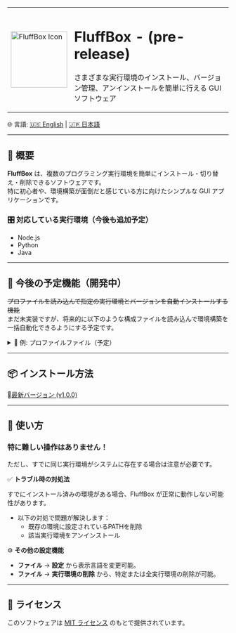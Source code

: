 <table>
  <tr>
    <td>
      <img src="https://github.com/user-attachments/assets/aa1b8801-b5e9-418a-bd7c-57336bb9dca1" alt="FluffBox Icon" width="128">
    </td>
    <td>
      <h1>FluffBox - (pre-release)</h1>
      <p>さまざまな実行環境のインストール、バージョン管理、アンインストールを簡単に行える GUI ソフトウェア</p>
    </td>
  </tr>
</table>

🌐 言語: [🇺🇸 English](./README.md) | [🇯🇵 日本語](docs/README_ja.md)

---

## 🌟 概要

**FluffBox** は、複数のプログラミング実行環境を簡単にインストール・切り替え・削除できるソフトウェアです。  
特に初心者や、環境構築が面倒だと感じている方に向けたシンプルな GUI アプリケーションです。

### 🎛 対応している実行環境（今後も追加予定）

- Node.js
- Python
- Java

---

## 🚧 今後の予定機能（開発中）

~~プロファイルを読み込んで指定の実行環境とバージョンを自動インストールする機能~~  
まだ未実装ですが、将来的に以下のような構成ファイルを読み込んで環境構築を一括自動化できるようにする予定です。

<details>
<summary>📄 例: プロファイルファイル（予定）</summary>

```json
{
  "node": "18.16.0",
  "python": "3.11.5",
  "java": "17"
}
```
</details>

---

## 📦 インストール方法

🔗[最新バージョン (v1.0.0)](https://github.com/yh2237/FluffBox/releases/tag/v1.0.0)

---

## 🚀 使い方

### 特に難しい操作はありません！

ただし、すでに同じ実行環境がシステムに存在する場合は注意が必要です。

✅ **トラブル時の対処法**

すでにインストール済みの環境がある場合、FluffBox が正常に動作しない可能性があります。

- 以下の対処で問題が解決します：
  - 既存の環境に設定されているPATHを削除
  - 該当実行環境をアンインストール

⚙️ **その他の設定機能**

- **ファイル** → **設定** から表示言語を変更可能。
- **ファイル** → **実行環境の削除** から、特定または全実行環境の削除が可能。

---

## 📜 ライセンス

このソフトウェアは [MIT ライセンス](./LICENSE) のもとで提供されています。